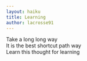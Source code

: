 ```yaml
---
layout: haiku
title: Learning
author: lacrosse91
---
```


Take a long long way<br>
It is the best shortcut path way<br>
Learn this thought for learning<br>
